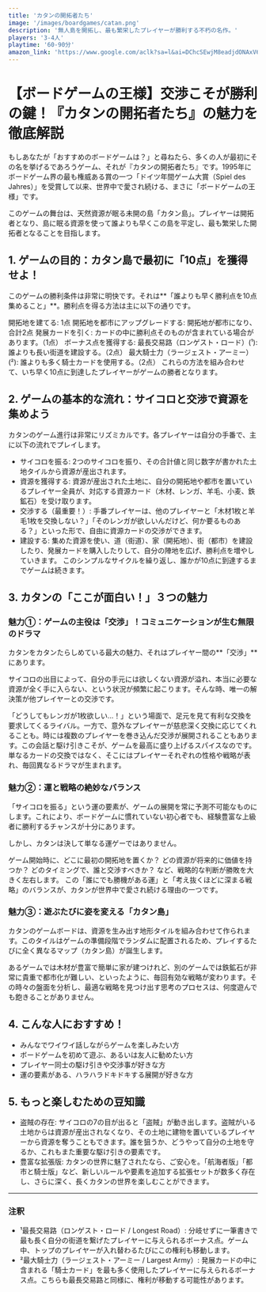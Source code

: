 ```yaml
---
title: 'カタンの開拓者たち'
image: '/images/boardgames/catan.png'
description: '無人島を開拓し、最も繁栄したプレイヤーが勝利する不朽の名作。'
players: '3-4人'
playtime: '60-90分'
amazon_link: 'https://www.google.com/aclk?sa=l&ai=DChcSEwjM8eadjdONAxV6YA8CHX6VF_wYABAUGgJ0Yg&co=1&gclid=CjwKCAjwl_XBBhAUEiwAWK2hzovqysVzx_Z914eIOvYK2WUo0HkIa9TbtuyXJZthUnyIJAUIi9mGRhoCuZkQAvD_BwE&ei=A8o9aLauEaHg2roPlt6e4Ag&category=acrcp_v1_48&sig=AOD64_1UhCcPSk8ODacxAbborVul_0O1mw&ctype=5&q=&sqi=2&ved=2ahUKEwj2u-KdjdONAxUhsFYBHRavB4wQ9aACKAB6BAgFEAw&adurl='
---
```


# 【ボードゲームの王様】交渉こそが勝利の鍵！『カタンの開拓者たち』の魅力を徹底解説
もしあなたが「おすすめのボードゲームは？」と尋ねたら、多くの人が最初にその名を挙げるであろうゲーム、それが『カタンの開拓者たち』です。1995年にボードゲーム界の最も権威ある賞の一つ「ドイツ年間ゲーム大賞（Spiel des Jahres）」を受賞して以来、世界中で愛され続ける、まさに「ボードゲームの王様」です。

このゲームの舞台は、天然資源が眠る未開の島「カタン島」。プレイヤーは開拓者となり、島に眠る資源を使って誰よりも早くこの島を平定し、最も繁栄した開拓者となることを目指します。

## 1. ゲームの目的：カタン島で最初に「10点」を獲得せよ！
このゲームの勝利条件は非常に明快です。それは**「誰よりも早く勝利点を10点集めること」**。勝利点を得る方法は主に以下の通りです。

開拓地を建てる: 1点
開拓地を都市にアップグレードする: 開拓地が都市になり、合計2点
発展カードを引く: カードの中に勝利点そのものが含まれている場合があります。（1点）
ボーナス点を獲得する:
最長交易路（ロンゲスト・ロード）(¹): 誰よりも長い街道を建設する。（2点）
最大騎士力（ラージェスト・アーミー）(²): 誰よりも多く騎士カードを使用する。（2点）
これらの方法を組み合わせて、いち早く10点に到達したプレイヤーがゲームの勝者となります。

## 2. ゲームの基本的な流れ：サイコロと交渉で資源を集めよう
カタンのゲーム進行は非常にリズミカルです。各プレイヤーは自分の手番で、主に以下の流れでプレイします。

- サイコロを振る: 2つのサイコロを振り、その合計値と同じ数字が書かれた土地タイルから資源が産出されます。
- 資源を獲得する: 資源が産出された土地に、自分の開拓地や都市を置いているプレイヤー全員が、対応する資源カード（木材、レンガ、羊毛、小麦、鉄鉱石）を受け取ります。
- 交渉する（最重要！）: 手番プレイヤーは、他のプレイヤーと「木材1枚と羊毛1枚を交換しない？」「そのレンガが欲しいんだけど、何か要るものある？」といった形で、自由に資源カードの交渉ができます。
- 建設する: 集めた資源を使い、道（街道）、家（開拓地）、街（都市）を建設したり、発展カードを購入したりして、自分の陣地を広げ、勝利点を増やしていきます。
このシンプルなサイクルを繰り返し、誰かが10点に到達するまでゲームは続きます。

## 3. カタンの「ここが面白い！」３つの魅力
### 魅力①：ゲームの主役は「交渉」！コミュニケーションが生む無限のドラマ
カタンをカタンたらしめている最大の魅力、それはプレイヤー間の**「交渉」**にあります。

サイコロの出目によって、自分の手元には欲しくない資源が溢れ、本当に必要な資源が全く手に入らない、という状況が頻繁に起こります。そんな時、唯一の解決策が他プレイヤーとの交渉です。

「どうしてもレンガが1枚欲しい…！」という場面で、足元を見て有利な交換を要求してくるライバル。一方で、意外なプレイヤーが慈悲深く交換に応じてくれることも。時には複数のプレイヤーを巻き込んだ交渉が展開されることもあります。この会話と駆け引きこそが、ゲームを最高に盛り上げるスパイスなのです。単なるカードの交換ではなく、そこにはプレイヤーそれぞれの性格や戦略が表れ、毎回異なるドラマが生まれます。

### 魅力②：運と戦略の絶妙なバランス
「サイコロを振る」という運の要素が、ゲームの展開を常に予測不可能なものにします。これにより、ボードゲームに慣れていない初心者でも、経験豊富な上級者に勝利するチャンスが十分にあります。

しかし、カタンは決して単なる運ゲーではありません。

ゲーム開始時に、どこに最初の開拓地を置くか？
どの資源が将来的に価値を持つか？
どのタイミングで、誰と交渉すべきか？
など、戦略的な判断が勝敗を大きく左右します。 この「誰にでも勝機がある運」と「考え抜くほどに深まる戦略」のバランスが、カタンが世界中で愛され続ける理由の一つです。

### 魅力③：遊ぶたびに姿を変える「カタン島」
カタンのゲームボードは、資源を生み出す地形タイルを組み合わせて作られます。このタイルはゲームの準備段階でランダムに配置されるため、プレイするたびに全く異なるマップ（カタン島）が誕生します。

あるゲームでは木材が豊富で簡単に家が建つけれど、別のゲームでは鉄鉱石が非常に貴重で都市化が難しい、といったように、毎回有効な戦略が変わります。その時々の盤面を分析し、最適な戦略を見つけ出す思考のプロセスは、何度遊んでも飽きることがありません。

## 4. こんな人におすすめ！
- みんなでワイワイ話しながらゲームを楽しみたい方
- ボードゲームを初めて遊ぶ、あるいは友人に勧めたい方
- プレイヤー同士の駆け引きや交渉事が好きな方
- 運の要素がある、ハラハラドキドキする展開が好きな方

## 5. もっと楽しむための豆知識
- 盗賊の存在: サイコロの7の目が出ると「盗賊」が動き出します。盗賊がいる土地からは資源が産出されなくなり、その土地に建物を置いているプレイヤーから資源を奪うこともできます。誰を狙うか、どうやって自分の土地を守るか、これもまた重要な駆け引きの要素です。
- 豊富な拡張版: カタンの世界に魅了されたなら、ご安心を。「航海者版」「都市と騎士版」など、新しいルールや要素を追加する拡張セットが数多く存在し、さらに深く、長くカタンの世界を楽しむことができます。

---

### 注釈
- ¹最長交易路（ロンゲスト・ロード / Longest Road）: 分岐せずに一筆書きで最も長く自分の街道を繋げたプレイヤーに与えられるボーナス点。ゲーム中、トップのプレイヤーが入れ替わるたびにこの権利も移動します。
- ²最大騎士力（ラージェスト・アーミー / Largest Army）: 発展カードの中に含まれる「騎士カード」を最も多く使用したプレイヤーに与えられるボーナス点。こちらも最長交易路と同様に、権利が移動する可能性があります。